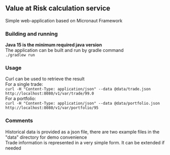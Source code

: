 ## Value at Risk calculation service
Simple web-application based on Micronaut Framework   
### Building and running
**Java 15 is the minimum required java version**  
The application can be built and run by gradle command  
`./gradlew run`  
### Usage
Curl can be used to retrieve the result  
For a single trade:  
`curl -H "Content-Type: application/json" --data @data/trade.json http://localhost:8080/v1/var/trade/99.0`  
For a portfolio:  
`curl -H "Content-Type: application/json" --data @data/portfolio.json http://localhost:8080/v1/var/portfolio/95`  
### Comments
Historical data is provided as a json file, there are two example files in the "data" directory for demo convenience  
Trade information is represented in a very simple form. It can be extended if needed
